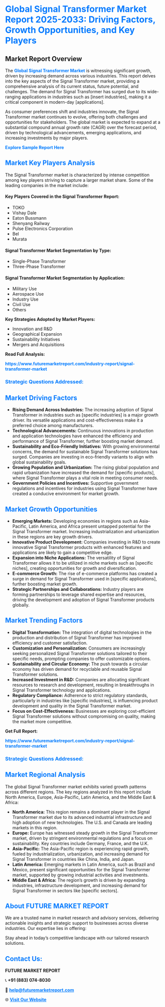 <h1 style="color: #007BFF;">Global Signal Transformer Market Report 2025-2033: Driving Factors, Growth Opportunities, and Key Players</h1>

<section id="overview">
<h2>Market Report Overview</h2>
<p>The <a href="https://www.futuremarketreport.com/industry-report/signal-transformer-market" style="color: #007BFF; text-decoration: none;"><strong>Global Signal Transformer Market</strong></a> is witnessing significant growth, driven by increasing demand across various industries. This report delves into the key aspects of the Signal Transformer market, providing a comprehensive analysis of its current status, future potential, and challenges. The demand for Signal Transformer has surged due to its wide-ranging applications in industries such as [insert industries], making it a critical component in modern-day [applications].</p>
<p>As consumer preferences shift and industries innovate, the Signal Transformer market continues to evolve, offering both challenges and opportunities for stakeholders. The global market is expected to expand at a substantial compound annual growth rate (CAGR) over the forecast period, driven by technological advancements, emerging applications, and increasing investments by major players.</p>
</section>

<section id="overview">
<p><a href="https://www.futuremarketreport.com/request-sample/reportId=81528" style="color: #007BFF; text-decoration: none;"><strong>Explore Sample Report Here</strong></a></p>
</section>

<section id="key-players">
<h2 style="color: #007BFF;">Market Key Players Analysis</h2>
<p>The Signal Transformer market is characterized by intense competition among key players striving to capture a larger market share. Some of the leading companies in the market include:</p>
<h4>Key Players Covered in the Signal Transformer Report:</h4>
<ul><li>TOKO</li><li>Vishay Dale</li><li>Eaton Bussmann</li><li>Shenyang Railway</li><li>Pulse Electronics Corporation</li><li>Bel</li><li>Murata</li></ul>
<h4>Signal Transformer Market Segmentation by Type:</h4>
<ul><li>Single-Phase Transformer</li><li>Three-Phase Transformer</li></ul>

<h4>Signal Transformer Market Segmentation by Application:</h4>
<ul><li>Military Use</li><li>Aerospace Use</li><li>Industry Use</li><li>Civil Use</li><li>Others</li></ul>
<p><strong>Key Strategies Adopted by Market Players:</strong></p>
<ul>
<li>Innovation and R&D</li>
<li>Geographical Expansion</li>
<li>Sustainability Initiatives</li>
<li>Mergers and Acquisitions</li>
</ul>
</section>

<section>
<p><strong>Read Full Analysis: </strong></p><a href="https://www.futuremarketreport.com/industry-report/signal-transformer-market" style="color: #007BFF; text-decoration: none;"><strong>https://www.futuremarketreport.com/industry-report/signal-transformer-market</strong></a>
<h3 style="color: #007BFF;">Strategic Questions Addressed:</h3>
</section>

<section id="driving-factors">
<h2 style="color: #007BFF;">Market Driving Factors</h2>
<ul>
<li><strong>Rising Demand Across Industries:</strong> The increasing adoption of Signal Transformer in industries such as [specific industries] is a major growth driver. Its versatile applications and cost-effectiveness make it a preferred choice among manufacturers.</li>
<li><strong>Technological Advancements:</strong> Continuous innovations in production and application technologies have enhanced the efficiency and performance of Signal Transformer, further boosting market demand.</li>
<li><strong>Sustainability and Eco-Friendly Initiatives:</strong> With growing environmental concerns, the demand for sustainable Signal Transformer solutions has surged. Companies are investing in eco-friendly variants to align with global sustainability goals.</li>
<li><strong>Growing Population and Urbanization:</strong> The rising global population and rapid urbanization have increased the demand for [specific products], where Signal Transformer plays a vital role in meeting consumer needs.</li>
<li><strong>Government Policies and Incentives:</strong> Supportive government regulations and incentives for industries using Signal Transformer have created a conducive environment for market growth.</li>
</ul>
</section>

<section id="growth-opportunities">
<h2 style="color: #007BFF;">Market Growth Opportunities</h2>
<ul>
<li><strong>Emerging Markets:</strong> Developing economies in regions such as Asia-Pacific, Latin America, and Africa present untapped potential for the Signal Transformer market. Increasing industrialization and urbanization in these regions are key growth drivers.</li>
<li><strong>Innovative Product Development:</strong> Companies investing in R&D to create innovative Signal Transformer products with enhanced features and applications are likely to gain a competitive edge.</li>
<li><strong>Expansion into Niche Applications:</strong> The versatility of Signal Transformer allows it to be utilized in niche markets such as [specific niches], creating opportunities for growth and diversification.</li>
<li><strong>E-commerce Growth:</strong> The rise of e-commerce platforms has created a surge in demand for Signal Transformer used in [specific applications], further boosting market growth.</li>
<li><strong>Strategic Partnerships and Collaborations:</strong> Industry players are forming partnerships to leverage shared expertise and resources, driving the development and adoption of Signal Transformer products globally.</li>
</ul>
</section>

<section id="trending-factors">
<h2 style="color: #007BFF;">Market Trending Factors</h2>
<ul>
<li><strong>Digital Transformation:</strong> The integration of digital technologies in the production and distribution of Signal Transformer has improved efficiency and customer satisfaction.</li>
<li><strong>Customization and Personalization:</strong> Consumers are increasingly seeking personalized Signal Transformer solutions tailored to their specific needs, prompting companies to offer customizable options.</li>
<li><strong>Sustainability and Circular Economy:</strong> The push towards a circular economy has driven demand for recyclable and reusable Signal Transformer solutions.</li>
<li><strong>Increased Investment in R&D:</strong> Companies are allocating significant resources to research and development, resulting in breakthroughs in Signal Transformer technology and applications.</li>
<li><strong>Regulatory Compliance:</strong> Adherence to strict regulatory standards, particularly in industries like [specific industries], is influencing product development and quality in the Signal Transformer market.</li>
<li><strong>Focus on Cost-Effectiveness:</strong> Businesses are exploring cost-efficient Signal Transformer solutions without compromising on quality, making the market more competitive.</li>
</ul>
</section>

<section>
<p><strong>Get Full Report: </strong></p><a href="https://www.futuremarketreport.com/industry-report/signal-transformer-market" style="color: #007BFF; text-decoration: none;"><strong>https://www.futuremarketreport.com/industry-report/signal-transformer-market</strong></a>
<h3 style="color: #007BFF;">Strategic Questions Addressed:</h3>
</section>


<section id="regional-analysis">
<h2 style="color: #007BFF;">Market Regional Analysis</h2>
<p>The global Signal Transformer market exhibits varied growth patterns across different regions. The key regions analyzed in this report include North America, Europe, Asia-Pacific, Latin America, and the Middle East & Africa:</p>
<ul>
<li><strong>North America:</strong> This region remains a dominant player in the Signal Transformer market due to its advanced industrial infrastructure and high adoption of new technologies. The U.S. and Canada are leading markets in this region.</li>
<li><strong>Europe:</strong> Europe has witnessed steady growth in the Signal Transformer market, driven by stringent environmental regulations and a focus on sustainability. Key countries include Germany, France, and the U.K.</li>
<li><strong>Asia-Pacific:</strong> The Asia-Pacific region is experiencing rapid growth, fueled by industrialization, urbanization, and increasing demand for Signal Transformer in countries like China, India, and Japan.</li>
<li><strong>Latin America:</strong> Emerging markets in Latin America, such as Brazil and Mexico, present significant opportunities for the Signal Transformer market, supported by growing industrial activities and investments.</li>
<li><strong>Middle East & Africa:</strong> The region’s growth is driven by expanding industries, infrastructure development, and increasing demand for Signal Transformer in sectors like [specific sectors].</li>
</ul>
</section>

<footer>
<h2 style="color: #007BFF;">About FUTURE MARKET REPORT</h2>
<p>We are a trusted name in market research and advisory services, delivering actionable insights and strategic support to businesses across diverse industries. Our expertise lies in offering:</p>

<p>Stay ahead in today’s competitive landscape with our tailored research solutions.</p>

<h2 style="color: #007BFF;">Contact Us:</h2>
<p><strong>FUTURE MARKET REPORT</strong></p>
<p>📞 <strong>+91 (883) 074-8030</strong></p>
<p>📧 <strong><a href="mailto:help@futuremarketreport.com" style="color: #007BFF;">help@futuremarketreport.com</a></strong></p>
<p>🌐 <strong><a href="https://www.futuremarketreport.com/" style="color: #007BFF;">Visit Our Website</a></strong></p>
</footer>